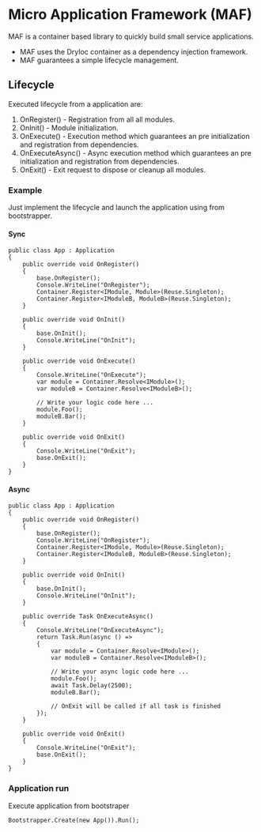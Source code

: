 # Micro Application Framework (MAF)

MAF is a container based library to quickly build small service applications.

* MAF uses the DryIoc container as a dependency injection framework.
* MAF guarantees a simple lifecycle management.

## Lifecycle

Executed lifecycle from a application are:

1. OnRegister()     - Registration from all all modules.
2. OnInit()         - Module initialization.
3. OnExecute()      - Execution method which guarantees an pre initialization and registration from dependencies.
4. OnExecuteAsync() - Async execution method which guarantees an pre initialization and registration from dependencies.
5. OnExit()         - Exit request to dispose or cleanup all modules.

### Example

Just implement the lifecycle and launch the application using from bootstrapper.

#### Sync

```
public class App : Application
{
    public override void OnRegister()
    {
        base.OnRegister();
        Console.WriteLine("OnRegister");
        Container.Register<IModule, Module>(Reuse.Singleton);
        Container.Register<IModuleB, ModuleB>(Reuse.Singleton);
    }

    public override void OnInit()
    {
        base.OnInit();
        Console.WriteLine("OnInit");
    }

    public override void OnExecute()
    {
        Console.WriteLine("OnExecute");
        var module = Container.Resolve<IModule>();
        var moduleB = Container.Resolve<IModuleB>();

        // Write your logic code here ...
        module.Foo();
        moduleB.Bar();
    }

    public override void OnExit()
    {
        Console.WriteLine("OnExit");
        base.OnExit();
    }
}
```

#### Async

```
public class App : Application
{
    public override void OnRegister()
    {
        base.OnRegister();
        Console.WriteLine("OnRegister");
        Container.Register<IModule, Module>(Reuse.Singleton);
        Container.Register<IModuleB, ModuleB>(Reuse.Singleton);
    }

    public override void OnInit()
    {
        base.OnInit();
        Console.WriteLine("OnInit");
    }

    public override Task OnExecuteAsync()
    {
        Console.WriteLine("OnExecuteAsync");
        return Task.Run(async () =>
        {
            var module = Container.Resolve<IModule>();
            var moduleB = Container.Resolve<IModuleB>();

            // Write your async logic code here ...
            module.Foo();
            await Task.Delay(2500);
            moduleB.Bar();

            // OnExit will be called if all task is finished
        });
    }

    public override void OnExit()
    {
        Console.WriteLine("OnExit");
        base.OnExit();
    }
}
```

### Application run

Execute application from bootstraper

```
Bootstrapper.Create(new App()).Run();
```
